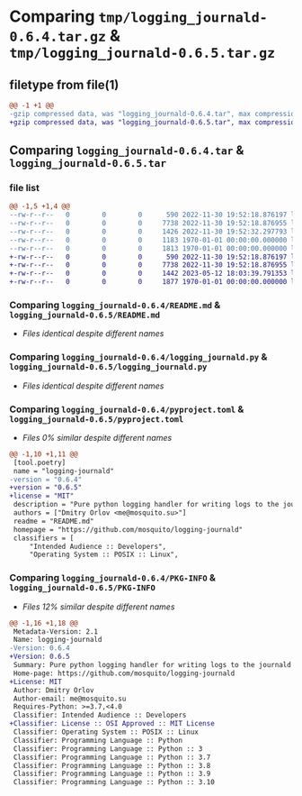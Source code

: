 # Comparing `tmp/logging_journald-0.6.4.tar.gz` & `tmp/logging_journald-0.6.5.tar.gz`

## filetype from file(1)

```diff
@@ -1 +1 @@
-gzip compressed data, was "logging_journald-0.6.4.tar", max compression
+gzip compressed data, was "logging_journald-0.6.5.tar", max compression
```

## Comparing `logging_journald-0.6.4.tar` & `logging_journald-0.6.5.tar`

### file list

```diff
@@ -1,5 +1,4 @@
--rw-r--r--   0        0        0      590 2022-11-30 19:52:18.876197 logging_journald-0.6.4/README.md
--rw-r--r--   0        0        0     7738 2022-11-30 19:52:18.876955 logging_journald-0.6.4/logging_journald.py
--rw-r--r--   0        0        0     1426 2022-11-30 19:52:32.297793 logging_journald-0.6.4/pyproject.toml
--rw-r--r--   0        0        0     1183 1970-01-01 00:00:00.000000 logging_journald-0.6.4/setup.py
--rw-r--r--   0        0        0     1813 1970-01-01 00:00:00.000000 logging_journald-0.6.4/PKG-INFO
+-rw-r--r--   0        0        0      590 2022-11-30 19:52:18.876197 logging_journald-0.6.5/README.md
+-rw-r--r--   0        0        0     7738 2022-11-30 19:52:18.876955 logging_journald-0.6.5/logging_journald.py
+-rw-r--r--   0        0        0     1442 2023-05-12 18:03:39.791353 logging_journald-0.6.5/pyproject.toml
+-rw-r--r--   0        0        0     1877 1970-01-01 00:00:00.000000 logging_journald-0.6.5/PKG-INFO
```

### Comparing `logging_journald-0.6.4/README.md` & `logging_journald-0.6.5/README.md`

 * *Files identical despite different names*

### Comparing `logging_journald-0.6.4/logging_journald.py` & `logging_journald-0.6.5/logging_journald.py`

 * *Files identical despite different names*

### Comparing `logging_journald-0.6.4/pyproject.toml` & `logging_journald-0.6.5/pyproject.toml`

 * *Files 0% similar despite different names*

```diff
@@ -1,10 +1,11 @@
 [tool.poetry]
 name = "logging-journald"
-version = "0.6.4"
+version = "0.6.5"
+license = "MIT"
 description = "Pure python logging handler for writing logs to the journald using native protocol"
 authors = ["Dmitry Orlov <me@mosquito.su>"]
 readme = "README.md"
 homepage = "https://github.com/mosquito/logging-journald"
 classifiers = [
     "Intended Audience :: Developers",
     "Operating System :: POSIX :: Linux",
```

### Comparing `logging_journald-0.6.4/PKG-INFO` & `logging_journald-0.6.5/PKG-INFO`

 * *Files 12% similar despite different names*

```diff
@@ -1,16 +1,18 @@
 Metadata-Version: 2.1
 Name: logging-journald
-Version: 0.6.4
+Version: 0.6.5
 Summary: Pure python logging handler for writing logs to the journald using native protocol
 Home-page: https://github.com/mosquito/logging-journald
+License: MIT
 Author: Dmitry Orlov
 Author-email: me@mosquito.su
 Requires-Python: >=3.7,<4.0
 Classifier: Intended Audience :: Developers
+Classifier: License :: OSI Approved :: MIT License
 Classifier: Operating System :: POSIX :: Linux
 Classifier: Programming Language :: Python
 Classifier: Programming Language :: Python :: 3
 Classifier: Programming Language :: Python :: 3.7
 Classifier: Programming Language :: Python :: 3.8
 Classifier: Programming Language :: Python :: 3.9
 Classifier: Programming Language :: Python :: 3.10
```

